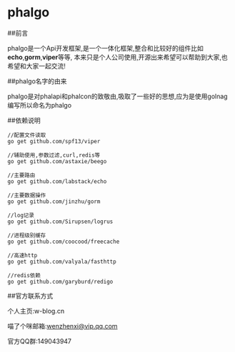 # phalgo

##前言

phalgo是一个Api开发框架,是一个一体化框架,整合和比较好的组件比如**echo**,**gorm**,**viper**等等,
本来只是个人公司使用,开源出来希望可以帮助到大家,也希望和大家一起交流!

##phalgo名字的由来

phalgo是对phalapi和phalcon的致敬由,吸取了一些好的思想,应为是使用golnag编写所以命名为phalgo

##依赖说明

    //配置文件读取
    go get github.com/spf13/viper
    
    //辅助使用,参数过滤,curl,redis等
    go get github.com/astaxie/beego
    
    //主要路由
    go get github.com/labstack/echo
    
    //主要数据操作
    go get github.com/jinzhu/gorm
    
    //log记录
    go get github.com/Sirupsen/logrus
    
    //进程级别缓存
    go get github.com/coocood/freecache
    
    //高速http
    go get github.com/valyala/fasthttp
    
    //redis依赖
    go get github.com/garyburd/redigo

##官方联系方式

个人主页:w-blog.cn

喵了个咪邮箱:wenzhenxi@vip.qq.com

官方QQ群:149043947



